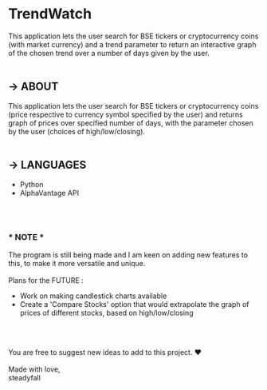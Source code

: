 # TrendWatch 
This application lets the user search for BSE tickers or cryptocurrency coins (with market currency) and a trend parameter to return an interactive graph of the chosen trend over a number of days given by the user.
<br>
<br>
## → ABOUT
This application lets the user search for BSE tickers or cryptocurrency coins (price respective to currency symbol specified by the user) and returns graph of prices over specified number of days, with the parameter chosen by the user (choices of high/low/closing).        
<br>
## → LANGUAGES
- Python
- AlphaVantage API
<br>
<br>

### \* **NOTE** \*
The program is still being made and I am keen on adding new features to this, to make it more versatile and unique.
\
\
Plans for the FUTURE : 
- Work on making candlestick charts available
- Create a 'Compare Stocks' option that would extrapolate the graph of prices of different stocks, based on high/low/closing

<br>
<br>

You are free to suggest new ideas to add to this project. ❤
\
\
Made with love, \
steadyfall
